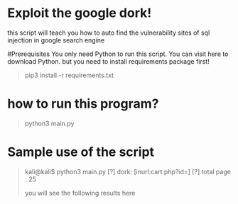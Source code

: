# Exploit the google dork!

this script will teach you how to auto find the vulnerability sites of sql injection in google search engine

#Prerequisites
You only need Python to run this script. You can visit here to download Python.
but you need to install requirements package first!
>pip3 install -r requirements.txt

# how to run this program?

>python3 main.py

# Sample use of the script

>kali@kali$  python3 main.py
>[?] dork: [inurl:cart.php?id=]
>[?] total page :  25
>
> you will see the following results here
